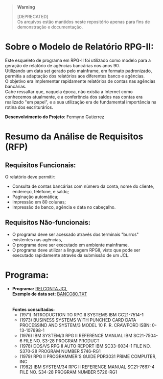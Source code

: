 > **Warning**
> 
> [DEPRECATED]  
> Os arquivos estão mantidos neste repositório apenas para fins de demonstração e documentação. 

# Sobre o Modelo de Relatório RPG-II:

Este esqueleto de programa em RPG-II foi utilizado como modelo para a geração de relatório de agências bancárias nos anos 90.  
Utilizando um data set gerado pelo mainframe, em formato padronizado, permitia a adaptação dos relatórios aos diferentes banco e agências.  
O objetivo era implementar rapidamente relatórios de contas nas agências bancárias.  
Cabe ressaltar que, naquela época, não existia a Internet como conhecemos atualmente, e a conferência dos saldos nas contas era realizado "em papel", e a sua utilização era de fundamental importância na rotina dos escriturários.

**Desenvolvimento do Projeto:** Fermyno Gutierrez  

# Resumo da Análise de Requisitos (RFP)

## Requisitos Funcionais:

O relatório deve permitir:

- Consulta de contas bancárias com número da conta, nome do cliente, endereço, telefone, e saldo;
- Paginação automática;
- Impressão em 80 colunas;
- Impressão de banco, agência e data no cabeçalho.

## Requisitos Não-funcionais:

- O programa deve ser acessado através dos terminais "burros" existentes nas agências,
- O programa deve ser executado em ambiente mainframe,
- O programa deve utilizar a linguagem RPGII, visto que pode ser executado rapidamente através da submissão de um JCL.

# Programa:

* **Programa:** [RELCONTA.JCL](jcl/RELCONTA.JCL.TXT)  
  **Exemplo de data set:** [BANCO80.TXT](data-set/BANCO80.TXT)  
  <br />  
  **Fontes consultadas:**  
    - (1971) INTRODUCTION TO RPG II SYSTEMS
      IBM GC21-7514-1
    - (1973) BUSINESS SYSTEMS WITH PUNCHED CARD DATA PROCESSIND AND
      SYSTEM/3 MODEL 10
      F. R. CRAWFORD ISBN: 0-13-107698-1
    - (1976) IBM SYSTEM/3 RPG II REFERENCE MANUAL
      IBM SC21-7504-6 FILE NO. S3-28 PROGRAM PRODUCT
    - (1978) DOS/VS RPG II AUTO REPORT
      IBM SC33-6034-1 FILE NO. S370-28 PROGRAM NUMBER 5746-RG1
    - (1979) RPG II PROGRAMMER'S GUIDE PDR3031
      PRIME COMPUTER, INC
    - (1982) IBM SYSTEM/34 RPG II REFERENCE MANUAL
      SC21-7667-4 FILE NO. S34-28 PROGRAM NUMBER 5726-RG1
      
      
